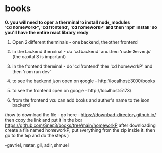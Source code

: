 # books

**0. you will need to open a therminal to install node_modules <br>
'cd homeworkP', 'cd frontend', 'cd homeworkP' and then 'npm install' so you'll have the entire react library ready**

1. Open 2 different therminals - one backend, the other frontend

2. in the backend therminal - do 'cd backend' and then 'node Server.js' (the capital S is important)

3. in the frontend therminal - do 'cd frontend' then 'cd homeworkP' and then 'npm run dev'

4. to see the backend json open on google - http://localhost:3000/books

5. to see the frontend open on google - http://localhost:5173/

6. from the frontend you can add books and author's name to the json backend

(how to download the file - 
go here - https://download-directory.github.io/
then copy the link and put it in the box https://github.com/Snep3/books/tree/main/homeworkP
after downloading create a file named homeworkP, put everything from the zip inside it.
then go to the top and do the steps )


-gavriel, matar, gil, adir, shmuel
